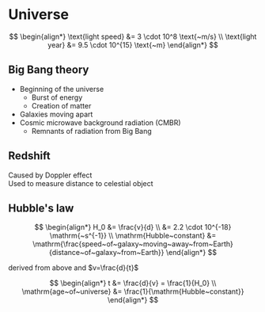 # Universe

$$
\begin{align*}
  \text{light speed} &= 3 \cdot 10^8 \text{~m/s} \\
  \text{light year} &= 9.5 \cdot 10^{15} \text{~m}
\end{align*}
$$

## Big Bang theory

-   Beginning of the universe
    -   Burst of energy
    -   Creation of matter
-   Galaxies moving apart
-   Cosmic microwave background radiation (CMBR)
    -   Remnants of radiation from Big Bang

## Redshift

Caused by Doppler effect \
Used to measure distance to celestial object

## Hubble's law

$$
\begin{align*}
  H_0 &= \frac{v}{d} \\
  &= 2.2 \cdot 10^{-18} \mathrm{~s^{-1}} \\
  \mathrm{Hubble~constant} &= \mathrm{\frac{speed~of~galaxy~moving~away~from~Earth}{distance~of~galaxy~from~Earth}}
\end{align*}
$$

derived from above and $v=\frac{d}{t}$

$$
\begin{align*}
  t &= \frac{d}{v} = \frac{1}{H_0} \\
  \mathrm{age~of~universe} &= \frac{1}{\mathrm{Hubble~constant}}
\end{align*}
$$
